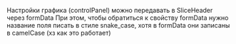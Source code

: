 
Настройки графика (controlPanel) можно передавать в SliceHeader через formData
При этом, чтобы обратиться к свойству formData нужно название поля писать в стиле snake_case, хотя в formData они записаны в camelCase (хз как это работает)